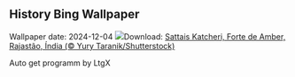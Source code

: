 ## History Bing Wallpaper
Wallpaper date: 2024-12-04
![](https://www.bing.com/th?id=OHR.JaipurFort_PT-BR6821987206_UHD.jpg&w=1000)Download: [Sattais Katcheri, Forte de Amber, Rajastão, Índia (© Yury Taranik/Shutterstock)](https://www.bing.com/th?id=OHR.JaipurFort_PT-BR6821987206_UHD.jpg)

Auto get programm by LtgX
